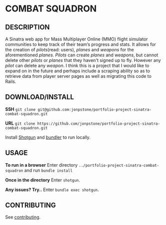 # COMBAT SQUADRON

## DESCRIPTION

A Sinatra web app for Mass Multiplayer Online (MMO) flight simulator communities to keep track of their team’s progress and stats. It allows for the creation of *pilots*(read: users), *planes* and *weapons* for the aforementioned *planes*. *Pilots* can create *planes* and *weapons*, but cannot delete other *pilots* or *planes* that they haven't signed up to fly. However any *pilot* can delete any *weapon*. I think this is a project that I would like to expand on in the future and perhaps include a scraping ability so as to retrieve data from player server pages as well as migrating this code to Rails.

## DOWNLOAD/INSTALL

**SSH**
`git clone git@github.com:jonpstone/portfolio-project-sinatra-combat-squadron.git`

**URL**
`git clone https://github.com/jonpstone/portfolio-project-sinatra-combat-squadron.git`

Install [Shotgun](https://github.com/rtomayko/shotgun) and [bundler](https://github.com/bundler/bundler) to run locally.

## USAGE

**To run in a browser**
Enter directory `../portfolio-project-sinatra-combat-squadron` and run `bundle install`

**Once in the directory**
Enter `shotgun`.

**Any issues? Try..**
Enter `bundle exec shotgun`.

## CONTRIBUTING

See [contributing](https://github.com/jonpstone/portfolio-project-sinatra-combat-squadron/blob/master/CONTRIBUTING.md).

